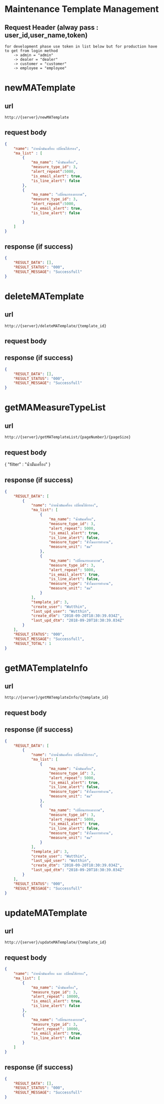 # Maintenance Template Management

## Request Header (alway pass : user_id,user_name,token)
    for development phase use token in list below but for production have to get from login method
        -> admin = "admin" 
        -> dealer = "dealer" 
        -> customer = "customer"
        -> employee = "employee"

# newMATemplate

## url
    http://{server}/newMATemplate

## request body
```json
{
    "name": "ถ่ายน้ำมันเครื่อง เปลี่ยนไส้กรอง",
    "ma_list" : [
        {
            "ma_name": "น้ำมันเครื่อง",
            "measure_type_id": 3,
            "alert_repeat":5000,
            "is_email_alert": true,
            "is_line_alert": false
        },
        {
            "ma_name": "เปลี่ยนกรองอากาศ",
            "measure_type_id": 3,
            "alert_repeat":5000,
            "is_email_alert": true,
            "is_line_alert": false

        }
    ]
}
```
## response (if success)

```json
{
    "RESULT_DATA": [],
    "RESULT_STATUS": "000",
    "RESULT_MESSAGE": "Successfull"
}
```

# deleteMATemplate

## url
    http://{server}/deleteMATemplate/{template_id} 

## request body

## response (if success)

```json
{
    "RESULT_DATA": [],
    "RESULT_STATUS": "000",
    "RESULT_MESSAGE": "Successfull"
}
```
# getMAMeasureTypeList

## url
    http://{server}/getMATemplateList/{pageNumber}/{pageSize} 

## request body
{
    "filter" : "น้ำมัันเครื่อง" 
}
## response (if success)

```json
{
    "RESULT_DATA": [
        {
            "name": "ถ่ายน้ำมันเครื่อง เปลี่ยนไส้กรอง",
            "ma_list": [
                {
                    "ma_name": "น้ำมันเครื่อง",
                    "measure_type_id": 3,
                    "alert_repeat": 5000,
                    "is_email_alert": true,
                    "is_line_alert": false,
                    "measure_type": "ชั่วโมงการทำงาน",
                    "measure_unit": "ชม"
                },
                {
                    "ma_name": "เปลี่ยนกรองอากาศ",
                    "measure_type_id": 3,
                    "alert_repeat": 5000,
                    "is_email_alert": true,
                    "is_line_alert": false,
                    "measure_type": "ชั่วโมงการทำงาน",
                    "measure_unit": "ชม"
                }
            ],
            "template_id": 3,
            "create_user": "Wutthin",
            "last_upd_user": "Wutthin",
            "create_dtm": "2018-09-20T18:30:39.034Z",
            "last_upd_dtm": "2018-09-20T18:30:39.034Z"
        }
    ],
    "RESULT_STATUS": "000",
    "RESULT_MESSAGE": "Successfull",
    "RESULT_TOTAL": 1
}
```

# getMATemplateInfo

## url
    http://{server}/getMATemplateInfo/{template_id} 

## request body

## response (if success)

```json
{
    "RESULT_DATA": [
        {
            "name": "ถ่ายน้ำมันเครื่อง เปลี่ยนไส้กรอง",
            "ma_list": [
                {
                    "ma_name": "น้ำมันเครื่อง",
                    "measure_type_id": 3,
                    "alert_repeat": 5000,
                    "is_email_alert": true,
                    "is_line_alert": false,
                    "measure_type": "ชั่วโมงการทำงาน",
                    "measure_unit": "ชม"
                },
                {
                    "ma_name": "เปลี่ยนกรองอากาศ",
                    "measure_type_id": 3,
                    "alert_repeat": 5000,
                    "is_email_alert": true,
                    "is_line_alert": false,
                    "measure_type": "ชั่วโมงการทำงาน",
                    "measure_unit": "ชม"
                }
            ],
            "template_id": 3,
            "create_user": "Wutthin",
            "last_upd_user": "Wutthin",
            "create_dtm": "2018-09-20T18:30:39.034Z",
            "last_upd_dtm": "2018-09-20T18:30:39.034Z"
        }
    ],
    "RESULT_STATUS": "000",
    "RESULT_MESSAGE": "Successfull"
}
```

# updateMATemplate

## url
    http://{server}/updateMATemplate/{template_id} 

## request body
```json
{
    "name": "ถ่ายน้ำมันเครื่อง และ เปลี่ยนไส้กรอง",
    "ma_list": [
        {
            "ma_name": "น้ำมันเครื่อง",
            "measure_type_id": 3,
            "alert_repeat": 10000,
            "is_email_alert": true,
            "is_line_alert": false
        },
        {
            "ma_name": "เปลี่ยนกรองอากาศ",
            "measure_type_id": 3,
            "alert_repeat": 10000,
            "is_email_alert": true,
            "is_line_alert": false
        }
    ]
}
```
## response (if success)

```json
{
    "RESULT_DATA": [],
    "RESULT_STATUS": "000",
    "RESULT_MESSAGE": "Successfull"
}
```
